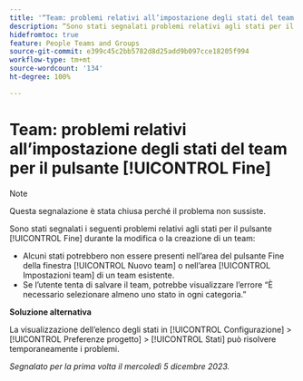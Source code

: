```yaml
---
title: '“Team: problemi relativi all’impostazione degli stati del team per il pulsante Fine”'
description: “Sono stati segnalati problemi relativi agli stati per il pulsante [!UICONTROL Fine] durante la modifica o la creazione di un team. È disponibile una soluzione alternativa.”
hidefromtoc: true
feature: People Teams and Groups
source-git-commit: e399c45c2bb5782d8d25add9b097cce18205f994
workflow-type: tm+mt
source-wordcount: '134'
ht-degree: 100%

---
```



# Team: problemi relativi all’impostazione degli stati del team per il pulsante [!UICONTROL Fine]

>[!NOTE]
>
>Questa segnalazione è stata chiusa perché il problema non sussiste.

Sono stati segnalati i seguenti problemi relativi agli stati per il pulsante [!UICONTROL Fine] durante la modifica o la creazione di un team:

* Alcuni stati potrebbero non essere presenti nell’area del pulsante Fine della finestra [!UICONTROL Nuovo team] o nell’area [!UICONTROL Impostazioni team] di un team esistente.
* Se l’utente tenta di salvare il team, potrebbe visualizzare l’errore “È necessario selezionare almeno uno stato in ogni categoria.”

**Soluzione alternativa**

La visualizzazione dell’elenco degli stati in [!UICONTROL Configurazione] > [!UICONTROL Preferenze progetto] > [!UICONTROL Stati] può risolvere temporaneamente i problemi.

_Segnalato per la prima volta il mercoledì 5 dicembre 2023._

